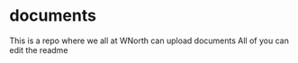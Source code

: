 # documents
This is a repo where we all at WNorth can upload documents 
All of you can edit the readme
